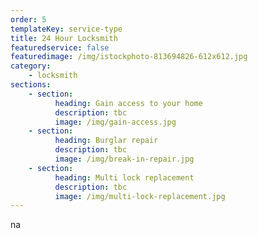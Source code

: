 ```yaml
---
order: 5
templateKey: service-type
title: 24 Hour Locksmith
featuredservice: false
featuredimage: /img/istockphoto-813694826-612x612.jpg
category:
    - locksmith
sections:
    - section:
          heading: Gain access to your home
          description: tbc
          image: /img/gain-access.jpg
    - section:
          heading: Burglar repair
          description: tbc
          image: /img/break-in-repair.jpg
    - section:
          heading: Multi lock replacement
          description: tbc
          image: /img/multi-lock-replacement.jpg
---
```


na
